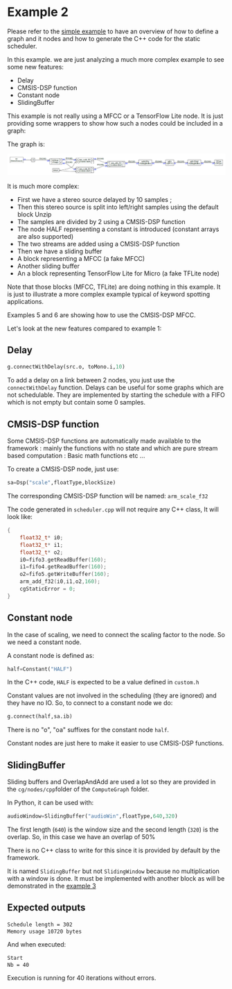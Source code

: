 # Example 2

Please refer to the [simple example](../simple/README.md) to have an overview of how to define a graph and it nodes and how to generate the C++ code for the static scheduler. 

In this example. we are just analyzing a much more complex example to see some new features:

- Delay
- CMSIS-DSP function
- Constant node 
- SlidingBuffer

This example is not really using a MFCC or a TensorFlow Lite node. It is just providing some wrappers to show how such a nodes could be included in a graph:

The graph is:

![graph2](docassets/graph2.PNG)

It is much more complex:

- First we have a stereo source delayed by 10 samples ;
- Then this stereo source is split into left/right samples using the default block Unzip 
- The samples are divided by 2 using a CMSIS-DSP function
- The node HALF representing a constant is introduced (constant arrays are also supported)
- The two streams are added using a CMSIS-DSP function
- Then we have a sliding buffer 
- A block representing a MFCC (a fake MFCC)
- Another sliding buffer
- An a block representing TensorFlow Lite for Micro (a fake TFLite node)

Note that those blocks (MFCC, TFLite) are doing nothing in this example. It is just to illustrate a more complex example typical of keyword spotting applications.

Examples 5 and 6 are showing how to use the CMSIS-DSP MFCC.

Let's look at the new features compared to example 1:

## Delay

```python
g.connectWithDelay(src.o, toMono.i,10)
```

To add a delay on a link between 2 nodes, you just use the `connectWithDelay` function. Delays can be useful for some graphs which are not schedulable. They are implemented by starting the schedule with a FIFO which is not empty but contain some 0 samples.

## CMSIS-DSP function

Some CMSIS-DSP functions are automatically made available to the framework : mainly the functions with no state and which are pure stream based computation : Basic math functions etc ...

To create a CMSIS-DSP node, just use:

```python
sa=Dsp("scale",floatType,blockSize)
```

The corresponding CMSIS-DSP function will be named: `arm_scale_f32`

The code generated in `scheduler.cpp` will not require any C++ class, It will look like:

```C++
{
    float32_t* i0;
    float32_t* i1;
    float32_t* o2;
    i0=fifo3.getReadBuffer(160);
    i1=fifo4.getReadBuffer(160);
    o2=fifo5.getWriteBuffer(160);
    arm_add_f32(i0,i1,o2,160);
    cgStaticError = 0;
}
```



## Constant node 

In the case of scaling, we need to connect the scaling factor to the node. So we need a constant node. 

A constant node is defined as:

```python
half=Constant("HALF")
```

In the C++ code, `HALF` is expected to be a value defined in `custom.h`

Constant values are not involved in the scheduling (they are ignored) and they have no IO. So, to connect to a constant node we do:

```python
g.connect(half,sa.ib)
```

There is no "o", "oa" suffixes for the constant node `half`.

Constant nodes are just here to make it easier to use CMSIS-DSP functions.

## SlidingBuffer 

Sliding buffers and OverlapAndAdd are used  a lot so they are provided in the `cg/nodes/cpp`folder of the `ComputeGraph` folder.

In Python, it can be used with:

```python
audioWindow=SlidingBuffer("audioWin",floatType,640,320)
```

The first length (`640`) is the window size and the second length (`320`) is the overlap. So, in this case we have an overlap of 50%

There is no C++ class to write for this since it is provided by default by the framework.

It is named `SlidingBuffer` but not `SlidingWindow` because no multiplication with a window is done. It must be implemented with another block as will be demonstrated in the [example 3](example3.md)

## Expected outputs

```
Schedule length = 302
Memory usage 10720 bytes
```

And when executed:

```
Start
Nb = 40
```

Execution is running for 40 iterations without errors.
